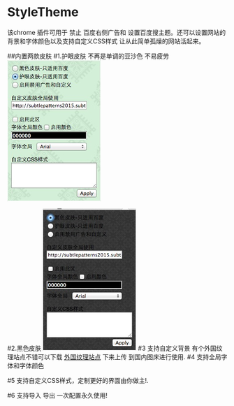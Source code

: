 # StyleTheme

该chrome 插件可用于 禁止 百度右侧广告和 设置百度搜主题。还可以设置网站的背景和字体颜色以及支持自定义CSS样式
让从此简单孤燥的网站活起来。

##内置两款皮肤
#1.护眼皮肤 不再是单调的豆沙色 不易疲劳
![护眼皮肤](https://github.com/windgodvc/StyleTheme/blob/master/green.png?raw=true "标题")

#2.黑色皮肤 
![护眼皮肤](https://github.com/windgodvc/StyleTheme/blob/master/black.png?raw=true "标题")
#3 支持自定义背景 
有个外国纹理站点不错可以下载 [外国纹理站点](http://subtlepatterns.com/)
下来上传 到国内图床进行使用.
#4 支持全局字体和字体颜色

#5 支持自定义CSS样式，定制更好的界面由你做主!.

#6 支持导入 导出 一次配置永久使用!

